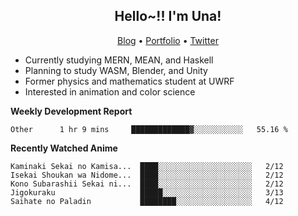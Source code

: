 <h2 align="center">
  Hello~!! I'm Una!
</h2>

<p align="center">
  <a href="https://anarchy.website/">Blog</a> &bull;
  <a href="https://una-ada.github.io/">Portfolio</a> &bull;
  <a href="https://twitter.com/xn__z7x">Twitter</a>
</p>

- Currently studying MERN, MEAN, and Haskell
- Planning to study WASM, Blender, and Unity
- Former physics and mathematics student at UWRF
- Interested in animation and color science

**Weekly Development Report**

<!--START_SECTION:waka-->

```text
Other      1 hr 9 mins     █████████████▓░░░░░░░░░░░   55.16 %
```

<!--END_SECTION:waka-->

**Recently Watched Anime**

<!-- RECENT-ANIME:START -->

    Kaminaki Sekai no Kamisa...  ████░░░░░░░░░░░░░░░░░░░░░   2/12
    Isekai Shoukan wa Nidome...  ████░░░░░░░░░░░░░░░░░░░░░   2/12
    Kono Subarashii Sekai ni...  ████░░░░░░░░░░░░░░░░░░░░░   2/12
    Jigokuraku                   █████░░░░░░░░░░░░░░░░░░░░   3/13
    Saihate no Paladin           ████████░░░░░░░░░░░░░░░░░   4/12
<!-- RECENT-ANIME:END -->
